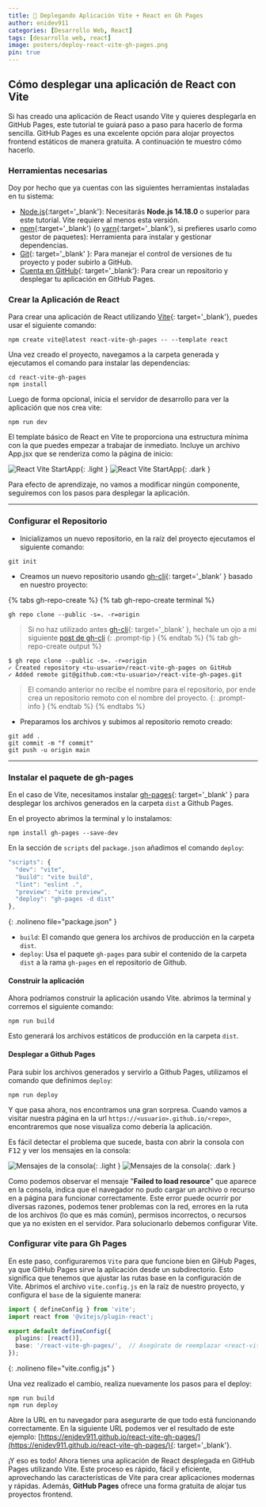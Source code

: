 ```yaml
---
title: 🚀 Deplegando Aplicación Vite + React en Gh Pages
author: enidev911
categories: [Desarrollo Web, React]
tags: [desarrollo web, react]
image: posters/deploy-react-vite-gh-pages.png
pin: true
---
```


## Cómo desplegar una aplicación de React con Vite

Si has creado una aplicación de React usando Vite y quieres desplegarla en GitHub Pages, este tutorial te guiará paso a paso para hacerlo de forma sencilla. GitHub Pages es una excelente opción para alojar proyectos frontend estáticos de manera gratuita. A continuación te muestro cómo hacerlo.

### Herramientas necesarias

Doy por hecho que ya cuentas con las siguientes herramientas instaladas en tu sistema:

- [Node.js](https://nodejs.org/en/){:target='_blank'}: Necesitarás **Node.js 14.18.0** o superior para este tutorial. Vite requiere al menos esta versión.
- [npm](https://nodejs.org/en/learn/getting-started/an-introduction-to-the-npm-package-manager){:target='_blank'} (o [yarn](https://yarnpkg.com/){:target='_blank'}, si prefieres usarlo como gestor de paquetes): Herramienta para instalar y gestionar dependencias.
- [Git](https://git-scm.com/){: target='_blank' }: Para manejar el control de versiones de tu proyecto y poder subirlo a GitHub.
- [Cuenta en GitHub](https://github.com/){: target='_blank'}: Para crear un repositorio y desplegar tu aplicación en GitHub Pages.

### Crear la Aplicación de React

Para crear una aplicación de React utilizando [Vite](https://vite.dev/){: target='_blank'}, puedes usar el siguiente comando:

```terminal
npm create vite@latest react-vite-gh-pages -- --template react
```

Una vez creado el proyecto, navegamos a la carpeta generada y ejecutamos el comando para instalar las dependencias:

```terminal
cd react-vite-gh-pages
npm install
```

Luego de forma opcional, inicia el servidor de desarrollo para ver la aplicación que nos crea vite:

```terminal
npm run dev
```

El template básico de React en Vite te proporciona una estructura mínima con la que puedes empezar a trabajar de inmediato. Incluye un archivo App.jsx que se renderiza como la página de inicio:

![React Vite StartApp](desarrollo-web/vite-react-startapp-light.png){: .light }
![React Vite StartApp](desarrollo-web/vite-react-startapp-dark.png){: .dark }

Para efecto de aprendizaje, no vamos a modificar ningún componente, seguiremos con los pasos para desplegar la aplicación.

---

### Configurar el Repositorio

- Inicializamos un nuevo repositorio, en la raíz del proyecto ejecutamos el siguiente comando:

```terminal
git init
```

- Creamos un nuevo repositorio usando [gh-cli](https://cli.github.com/){: target='_blank' } basado en nuestro proyecto:

{% tabs gh-repo-create %}
{% tab gh-repo-create terminal %}
```terminal
gh repo clone --public -s=. -r=origin
```
> Si no haz utilizado antes [gh-cli](https://cli.github.com/){: target='_blank' }, hechale un ojo a mi siguiente [post de gh-cli](/gh-cli/)
{: .prompt-tip }
{% endtab %}
{% tab gh-repo-create output %}
```terminal
$ gh repo clone --public -s=. -r=origin
✓ Created repository <tu-usuario>/react-vite-gh-pages on GitHub
✓ Added remote git@github.com:<tu-usuario>/react-vite-gh-pages.git
```
> El comando anterior no recibe el nombre para el repositorio, por ende crea un repositorio remoto con el nombre del proyecto.
{: .prompt-info }
{% endtab %}
{% endtabs %}

- Preparamos los archivos y subimos al repositorio remoto creado:

```terminal
git add .
git commit -m "f commit"
git push -u origin main
```

---

### Instalar el paquete de gh-pages

En el caso de Vite, necesitamos instalar [gh-pages](https://www.npmjs.com/package/gh-pages){: target='_blank' } para desplegar los archivos generados en la carpeta `dist` a Github Pages.

En el proyecto abrimos la terminal y lo instalamos:

```terminal
npm install gh-pages --save-dev
```

En la sección de `scripts` del `package.json` añadimos el comando `deploy`:

```js
"scripts": {
  "dev": "vite",
  "build": "vite build",
  "lint": "eslint .",
  "preview": "vite preview",
  "deploy": "gh-pages -d dist"
},
```
{: .nolineno file="package.json" }

- `build`: El comando que genera los archivos de producción en la carpeta `dist`.
- `deploy`: Usa el paquete `gh-pages` para subir el contenido de la carpeta `dist` a la rama `gh-pages` en el repositorio de Github.

#### Construir la aplicación

Ahora podríamos construir la aplicación usando Vite. abrimos la terminal y corremos el siguiente comando:

```terminal
npm run build
```

Esto generará los archivos estáticos de producción en la carpeta `dist`.

#### Desplegar a Github Pages

Para subir los archivos generados y servirlo a Github Pages, utilizamos el comando que definimos `deploy`:

```terminal
npm run deploy
```

Y que pasa ahora, nos encontramos una gran sorpresa. Cuando vamos a visitar nuestra página en la url `https://<usuario>.github.io/<repo>`, encontraremos que nose visualiza como debería la aplicación.

Es fácil detectar el problema que sucede, basta con abrir la consola con <kbd>F12</kbd> y ver los mensajes en la consola:

![Mensajes de la consola](desarrollo-web/not-found-resource-light.png){: .light }
![Mensajes de la consola](desarrollo-web/not-found-resource-dark.png){: .dark }

Como podemos observar el mensaje "**Failed to load resource**" que aparece en la consola, indica que el navegador no pudo cargar un archivo o recurso en a página para funcionar correctamente. Este error puede ocurrir por diversas razones, podemos tener problemas con la red, errores en la ruta de los archivos (lo que es más común), permisos incorrectos, o recursos que ya no existen en el servidor. Para solucionarlo debemos configurar Vite.

### Configurar vite para Gh Pages

En este paso, configuraremos `Vite` para que funcione bien en GiHub Pages, ya que GitHub Pages sirve la aplicación desde un subdirectorio. Esto significa que tenemos que ajustar las rutas base en la configuración de Vite. Abrimos el archivo `vite.config.js` en la raíz de nuestro proyecto, y configura el `base` de la siguiente manera:

```ts
import { defineConfig } from 'vite';
import react from '@vitejs/plugin-react';

export default defineConfig({
  plugins: [react()],
  base: '/react-vite-gh-pages/',  // Asegúrate de reemplazar <react-vite-gh-pages> por el nombre de tu repositorio de GitHub
});
```
{: .nolineno file="vite.config.js" }

Una vez realizado el cambio, realiza nuevamente los pasos para el deploy:

```terminal
npm run build
npm run deploy
```

Abre la URL en tu navegador para asegurarte de que todo está funcionando correctamente. En la siguiente URL podemos ver el resultado de este ejemplo: [https://enidev911.github.io/react-vite-gh-pages/](https://enidev911.github.io/react-vite-gh-pages/){: target='_blank'}.

¡Y eso es todo! Ahora tienes una aplicación de React desplegada en GitHub Pages utilizando Vite. Este proceso es rápido, fácil y eficiente, aprovechando las características de Vite para crear aplicaciones modernas y rápidas. Además, **GitHub Pages** ofrece una forma gratuita de alojar tus proyectos frontend.
